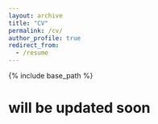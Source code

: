 ```yaml
---
layout: archive
title: "CV"
permalink: /cv/
author_profile: true
redirect_from:
  - /resume
---
```


{% include base_path %}


will be updated soon
======

